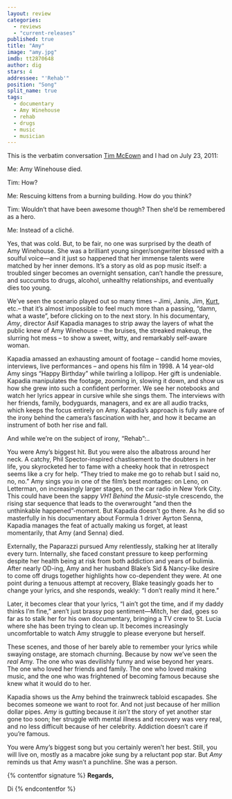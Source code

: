 ```yaml
---
layout: review
categories: 
  - reviews
  - "current-releases"
published: true
title: "Amy"
image: "amy.jpg"
imdb: tt2870648
author: dig
stars: 4
addressee: "'Rehab'"
position: "Song"
split_name: true
tags: 
  - documentary
  - Amy Winehouse
  - rehab
  - drugs
  - music
  - musician
---
```

This is the verbatim conversation [Tim McEown](http://www.dearcastandcrew.com/writers/timm/) and I had on July 23, 2011:

Me: Amy Winehouse died.

Tim: How?

Me: Rescuing kittens from a burning building. How do you think?

Tim: Wouldn’t that have been awesome though? Then she’d be remembered as a hero.

Me: Instead of a cliché.

Yes, that was cold. But, to be fair, no one was surprised by the death of Amy Winehouse. She was a brilliant young singer/songwriter blessed with a soulful voice—and it just so happened that her immense talents were matched by her inner demons. It’s a story as old as pop music itself: a troubled singer becomes an overnight sensation, can’t handle the pressure, and succumbs to drugs, alcohol, unhealthy relationships, and eventually dies too young. 

We’ve seen the scenario played out so many times –  Jimi, Janis, Jim, [Kurt](http://www.dearcastandcrew.com/content/2015/5/13/kurt-cobain-montage-of-heck.html), etc.– that it’s almost impossible to feel much more than a passing, “damn, what a waste”, before clicking on to the next story. In his documentary, _Amy_, director Asif Kapadia manages to strip away the layers of what the public knew of Amy Winehouse – the bruises, the streaked makeup, the slurring hot mess – to show a sweet, witty, and remarkably self-aware woman. 

Kapadia amassed an exhausting amount of footage – candid home movies, interviews, live performances – and opens his film in 1998. A 14 year-old Amy sings “Happy Birthday” while twirling a lollipop. Her gift is undeniable. Kapadia manipulates the footage, zooming in, slowing it down, and show us how she grew into such a confident performer. We see her notebooks and watch her lyrics appear in cursive while she sings them. The interviews with her friends, family, bodyguards, managers, and ex are all audio tracks, which keeps the focus entirely on Amy. Kapadia’s approach is fully aware of the irony behind the camera’s fascination with her, and how it became an instrument of both her rise and fall.

And while we’re on the subject of irony, “Rehab”:..

You were Amy’s biggest hit. But you were also the albatross around her neck. A catchy, Phil Spector-inspired chastisement to the doubters in her life, you skyrocketed her to fame with a cheeky hook that in retrospect seems like a cry for help. “They tried to make me go to rehab but I said no, no, no.” Amy sings you in one of the film’s best montages: on Leno, on Letterman, on increasingly larger stages, on the car radio in New York City. This could have been the sappy _VH1 Behind the_ _Music_-style crescendo, the rising star sequence that leads to the overwrought “and then the unthinkable happened”-moment. But Kapadia doesn’t go there. As he did so masterfully in his documentary about Formula 1 driver Ayrton Senna, Kapadia manages the feat of actually making us forget, at least momentarily, that Amy (and Senna) died. 

Externally, the Paparazzi pursued Amy relentlessly, stalking her at literally every turn. Internally, she faced constant pressure to keep performing despite her health being at risk from both addiction and years of bulimia. After nearly OD-ing, Amy and her husband Blake’s Sid & Nancy-like desire to come off drugs together highlights how co-dependent they were. At one point during a tenuous attempt at recovery, Blake teasingly goads her to change your lyrics, and she responds, weakly: “I don’t really mind it here.” 

Later, it becomes clear that your lyrics, “I ain’t got the time, and if my daddy thinks I’m fine,” aren’t just brassy pop sentiment—Mitch, her dad, goes so far as to stalk her for his own documentary, bringing a TV crew to St. Lucia where she has been trying to clean up. It becomes increasingly uncomfortable to watch Amy struggle to please everyone but herself.

These scenes, and those of her barely able to remember your lyrics while swaying onstage, are stomach churning. Because by now we’ve seen the _real_ Amy. The one who was devilishly funny and wise beyond her years. The one who loved her friends and family. The one who loved making music, and the one who was frightened of becoming famous because she knew what it would do to her. 

Kapadia shows us the Amy behind the trainwreck tabloid escapades. She becomes someone we want to root for. And not just because of her million dollar pipes. _Amy_ is gutting because it _isn’t_ the story of yet another star gone too soon; her struggle with mental illness and recovery was very real, and no less difficult because of her celebrity. Addiction doesn’t care if you’re famous.  

You were Amy’s biggest song but you certainly weren’t her best. Still, you will live on, mostly as a macabre joke sung by a reluctant pop star. But _Amy_ reminds us that Amy wasn’t a punchline. She was a person.

{% contentfor signature %}
**Regards,**

Di
{% endcontentfor %}